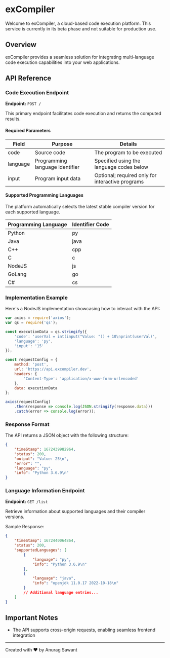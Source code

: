 # exCompiler

Welcome to exCompiler, a cloud-based code execution platform. This service is currently in its beta phase and not suitable for production use.

## Overview

exCompiler provides a seamless solution for integrating multi-language code execution capabilities into your web applications.

## API Reference

### Code Execution Endpoint

**Endpoint:** `POST /`

This primary endpoint facilitates code execution and returns the computed results.

#### Required Parameters

| Field | Purpose | Details |
|-------|---------|---------|
| code | Source code | The program to be executed |
| language | Programming language identifier | Specified using the language codes below |
| input | Program input data | Optional; required only for interactive programs |

#### Supported Programming Languages

The platform automatically selects the latest stable compiler version for each supported language.

| Programming Language | Identifier Code |
|---------------------|-----------------|
| Python | py |
| Java | java |
| C++ | cpp |
| C | c |
| NodeJS | js |
| GoLang | go |
| C# | cs |


### Implementation Example

Here's a NodeJS implementation showcasing how to interact with the API:

```javascript
var axios = require('axios');
var qs = require('qs');

const executionData = qs.stringify({
    'code': 'userVal = int(input("Value: ")) + 10\nprint(userVal)',
    'language': 'py',
    'input': '15'
});

const requestConfig = {
    method: 'post',
    url: 'https://api.excompiler.dev',
    headers: {
        'Content-Type': 'application/x-www-form-urlencoded'
    },
    data: executionData
};

axios(requestConfig)
    .then(response => console.log(JSON.stringify(response.data)))
    .catch(error => console.log(error));
```

### Response Format

The API returns a JSON object with the following structure:

```json
{
    "timeStamp": 1672439982964,
    "status": 200,
    "output": "Value: 25\n",
    "error": "",
    "language": "py",
    "info": "Python 3.6.9\n"
}
```

### Language Information Endpoint

**Endpoint:** `GET /list`

Retrieve information about supported languages and their compiler versions.

Sample Response:
```json
{
    "timeStamp": 1672440064864,
    "status": 200,
    "supportedLanguages": [
        {
            "language": "py",
            "info": "Python 3.6.9\n"
        },
        {
            "language": "java",
            "info": "openjdk 11.0.17 2022-10-18\n"
        }
        // Additional language entries...
    ]
}
```

## Important Notes

- The API supports cross-origin requests, enabling seamless frontend integration
---
Created with ❤️ by Anurag Sawant

